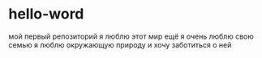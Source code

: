 # hello-word
мой первый репозиторий
я люблю этот мир
ещё я очень люблю свою семью
я люблю окружающую природу и хочу заботиться о ней

